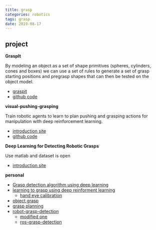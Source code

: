 ```yaml
---
title: grasp 
categories: robotics
tags: grasp
date: 2019-08-17
---
```


## project

**GraspIt**

By modeling an object as a set of shape primitives (spheres, cylinders, cones and boxes) we can use a set of rules to generate a set of grasp starting positions and pregrasp shapes that can then be tested on the object model. 

- [graspit](http://graspit-simulator.github.io/)
- [github code](https://github.com/graspit-simulator/graspit)

**visual-pushing-grasping**

Train robotic agents to learn to plan pushing and grasping actions for manipulation with deep reinforcement learning.

- [introduction site](http://vpg.cs.princeton.edu/)
- [github code](https://github.com/andyzeng/visual-pushing-grasping)

**Deep Learning for Detecting Robotic Grasps**

Use matlab and dataset is open

- [introduction site](http://pr.cs.cornell.edu/deepgrasping/)

**personal**

- [Grasp detection algorithm using deep learning](https://github.com/RobopticsFeng/DeepGrasp)
- [learning to grasp using deep reinforment learning](https://github.com/wzlgithub/robot_rl)
    - [hand eye calibration](https://github.com/wzlgithub/hand_eye_calibration)
- [object grasp](https://github.com/dewana-dewan/ObjectGrasping)
- [grasp planning](https://github.com/DouMM/graspPlanning_yuchen)
- [robot-grasp-detection](https://github.com/tnikolla/robot-grasp-detection)
    - [modified one](https://github.com/Juna2/grasp_detection)
    - [ros-grasp-detection](https://github.com/Juna2/ros_grasp_detection)
